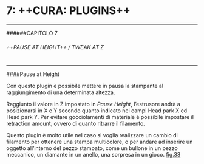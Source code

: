 # 7: ++CURA: PLUGINS++
---

######CAPITOLO 7
###### ++PAUSE AT HEIGHT++ / TWEAK AT Z

# 

---

####Pause at Height

Con questo plugin è possibile mettere in pausa la stampante al raggiungimento di una determinata altezza.

Raggiunto il valore in Z impostato in *Pause Height*, l’estrusore andrà a posizionarsi in X e Y secondo quanto indicato nei campi Head park X ed Head park Y. 
Per evitare gocciolamenti di materiale è possibile
impostare il retraction amount, ovvero di quanto ritrarre il filamento.

Questo plugin è molto utile nel caso si voglia realizzare un cambio di filamento per ottenere una stampa multicolore, o per andare ad inserire un oggetto all’interno del pezzo stampato, come un bullone in un pezzo meccanico, un diamante in un anello, una sorpresa in un gioco. 
[fig.33](img/figura33.jpg)